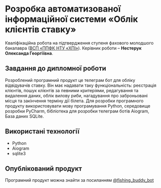 # Розробка автоматизованої інформаційної системи «Облік клієнтів ставку»

Кваліфікаційна робота на підтвердження ступеня фахового молодшого
бакалавра ([ВСП «ППФК НТУ «ХПІ»](http://polytechnic.poltava.ua)). Керівник
роботи – **Нестерук Олександа Георгіївна**.

## Завдання до дипломної роботи
Розроблений програмний продукт це телеграм бот для обліку відвідувачів ставку. Він має надавати таку функціональність: реєстрація клієнтів, пошук клієнтів за певними критеріями, редагування та видалення даних, облік вилову риби, нагадування про заброньовані місця та закінчення терміну дії білета.
Для розробки програмного продукту використовувати мову програмування Python, середовище розробки PyCharm, бібліотека для розробки телеграм ботів Aiogram, База даних SQLite.

## Використані технології
* Python
* Aiogram
* sqlite3
  
## Опублікований продукт
Програмний продукт можна знайти за посиланням [@fishing_buddy_bot](https://t.me/fishing_buddy_bot)

